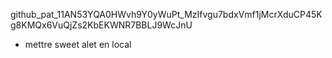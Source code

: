 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


- mettre sweet alet en local